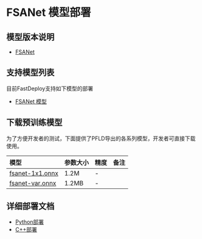 # FSANet 模型部署

## 模型版本说明

- [FSANet](https://github.com/omasaht/headpose-fsanet-pytorch/commit/002549c)

## 支持模型列表

目前FastDeploy支持如下模型的部署

- [FSANet 模型](https://github.com/omasaht/headpose-fsanet-pytorch)

## 下载预训练模型

为了方便开发者的测试，下面提供了PFLD导出的各系列模型，开发者可直接下载使用。

| 模型                                                               | 参数大小    | 精度    | 备注 |
|:---------------------------------------------------------------- |:----- |:----- | :------ |
| [fsanet-1x1.onnx](https://bj.bcebos.com/paddlehub/fastdeploy/fsanet-1x1.onnx) | 1.2M | - |
| [fsanet-var.onnx](https://bj.bcebos.com/paddlehub/fastdeploy/fsanet-var.onnx) | 1.2MB | - |

## 详细部署文档

- [Python部署](python)
- [C++部署](cpp)

